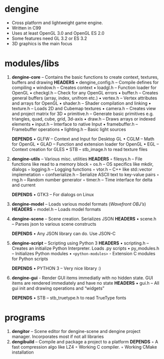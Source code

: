 # dengine

- Cross platform and lightweight game engine.
- Written in C99
- Uses at least OpenGL 3.0 and OpenGL ES 2.0
- Some features need GL 3.2 or ES 3.2
- 3D graphics is the main focus

# modules/libs

1. **dengine-core** – Contains the basic functions to create context, textures, buffers and drawing
	**HEADERS**
	• dengine_config.h – Compile defines for compiling
	▪ window.h – Creates context
	▪ loadgl.h – Function loader for OpenGL
	▪ checkgl.h – Check for any OpenGL errors
	▪ buffer.h – Creates general buffers (array, index, unifrom etc.)
	▪ vertex.h – Vertex attributes and arrays for OpenGL
	▪ shader.h – Shader compilation and linking
	▪ texture.h – Loads 2D and Cubemap textures
	▪ camera.h – Creates view and project matrix for 3D
	▪ primitive.h – Generate basic primitives e.g. triangles, quad, cube, grid, 3d-axis
	▪ draw.h – Draws arrays or indexed elements
	▪ input.h – Interface to native Input
	▪ framebuffer.h – Framebuffer operations
	▪ lighting.h – Basic light sources
		      
	**DEPENDS**
	• GLFW – Context and Input for Desktop GL
	• CGLM – Math for OpenGL
	• GLAD – Function and extension loader for OpenGL
	• EGL – Context creation for GLES
	• STB – stb_image.h to read texture files
      
2. **dengine-utils** – Various misc. utilities 
	**HEADERS**
	◦ filesys.h – File functions like read to a memory block
	◦ os.h – OS specifics like mkdir, dialogs
	◦ logging.h – Logging functions
	◦ vtor.h – C++ like std::vector implemetation
	◦ confserialize.h – Serialize ASCII text to key-value pairs
	◦ rng.h – Random number generator
	◦ timer.h – Time interface for delta and current
		
	**DEPENDS**
	• GTK3 – For dialogs on Linux
                   
3. **dengine-model** – Loads various model formats (*Wavefront OBJ’s*)
	**HEADERS**
	◦ model.h – Loads model formats
                      
4. **dengine-scene** – Scene creation. Serializes JSON 
	**HEADERS**
	• scene.h – Parses json to various scene constructs

	**DEPENDS**
	• Any JSON library can do. Use JSON-C
      
5. **dengine-script** – Scripting using Python 3
	**HEADERS**
	• scripting.h – Creates an initialize Python Interpreter. Loads .py scripts
	• py_modules.h – Initializes Python modules
	• `<python-modules>` - Extension C modules for Python scripts
      
	**DEPENDS**
	• PYTHON 3 – Very nice library :)
      
6. **dengine-gui** -	Render GUI items immediatly with no hidden state. GUI items are rendered immediately and have no state
	**HEADERS**
	▪ gui.h – All gui init and drawing operations and “widgets”

	**DEPENDS**
	• STB – stb_truetype.h to read TrueType fonts

# programs
1. **dengitor** – Scene editor for dengine-scene and dengine project manager. Incorporates most if not all libraries
2. **dengibuild** – Compile and package a project to a platform
	**DEPENDS**
	◦ A fast compression algo like LZ4
	◦ Working C compiler. 
	◦ Working CMake installation